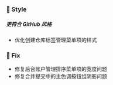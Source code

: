 ### 🌈 Style

##### 更符合 GitHub 风格

- 优化创建仓库标签管理菜单项的样式

### 🐞 Fix

- 修复后台账户管理排序菜单项的宽度问题
- 修复合并提交中的主色调按钮组阴影问题
